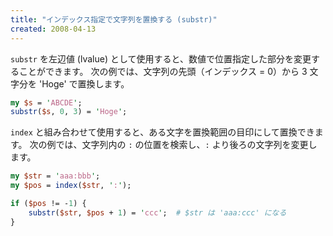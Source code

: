 ```yaml
---
title: "インデックス指定で文字列を置換する (substr)"
created: 2008-04-13
---
```


`substr` を左辺値 (lvalue) として使用すると、数値で位置指定した部分を変更することができます。
次の例では、文字列の先頭（インデックス = 0）から 3 文字分を 'Hoge' で置換します。

~~~ perl
my $s = 'ABCDE';
substr($s, 0, 3) = 'Hoge';
~~~

`index` と組み合わせて使用すると、ある文字を置換範囲の目印にして置換できます。
次の例では、文字列内の `:` の位置を検索し、`:` より後ろの文字列を変更します。

~~~ perl
my $str = 'aaa:bbb';
my $pos = index($str, ':');

if ($pos != -1) {
    substr($str, $pos + 1) = 'ccc';  # $str は 'aaa:ccc' になる
}
~~~

